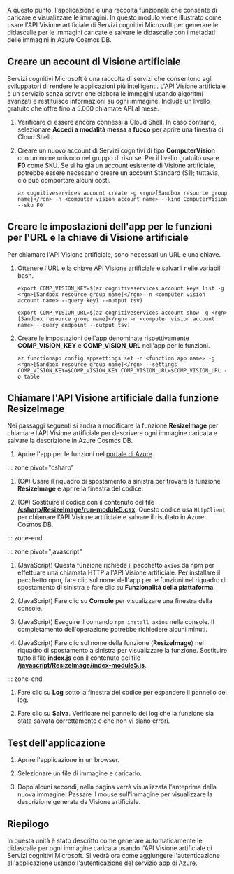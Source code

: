 A questo punto, l'applicazione è una raccolta funzionale che consente di caricare e visualizzare le immagini. In questo modulo viene illustrato come usare l'API Visione artificiale di Servizi cognitivi Microsoft per generare le didascalie per le immagini caricate e salvare le didascalie con i metadati delle immagini in Azure Cosmos DB.

## <a name="create-a-computer-vision-account"></a>Creare un account di Visione artificiale

Servizi cognitivi Microsoft è una raccolta di servizi che consentono agli sviluppatori di rendere le applicazioni più intelligenti. L'API Visione artificiale è un servizio senza server che elabora le immagini usando algoritmi avanzati e restituisce informazioni su ogni immagine. Include un livello gratuito che offre fino a 5.000 chiamate API al mese.

1. Verificare di essere ancora connessi a Cloud Shell. In caso contrario, selezionare **Accedi a modalità messa a fuoco** per aprire una finestra di Cloud Shell. 

1. Creare un nuovo account di Servizi cognitivi di tipo **ComputerVision** con un nome univoco nel gruppo di risorse. Per il livello gratuito usare **F0** come SKU. Se si ha già un account esistente di Visione artificiale, potrebbe essere necessario creare un account Standard (S1); tuttavia, ciò può comportare alcuni costi.

    ```azurecli
    az cognitiveservices account create -g <rgn>[Sandbox resource group name]</rgn> -n <computer vision account name> --kind ComputerVision --sku F0
    ```


## <a name="create-function-app-settings-for-computer-vision-url-and-key"></a>Creare le impostazioni dell'app per le funzioni per l'URL e la chiave di Visione artificiale

Per chiamare l'API Visione artificiale, sono necessari un URL e una chiave.

1. Ottenere l'URL e la chiave API Visione artificiale e salvarli nelle variabili bash.

    ```azurecli
    export COMP_VISION_KEY=$(az cognitiveservices account keys list -g <rgn>[Sandbox resource group name]</rgn> -n <computer vision account name> --query key1 --output tsv)
    ```
    ```azurecli
    export COMP_VISION_URL=$(az cognitiveservices account show -g <rgn>[Sandbox resource group name]</rgn> -n <computer vision account name> --query endpoint --output tsv)
    ```

1. Creare le impostazioni dell'app denominate rispettivamente **COMP_VISION_KEY** e **COMP_VISION_URL** nell'app per le funzioni.

    ```azurecli
    az functionapp config appsettings set -n <function app name> -g <rgn>[Sandbox resource group name]</rgn> --settings COMP_VISION_KEY=$COMP_VISION_KEY COMP_VISION_URL=$COMP_VISION_URL -o table
    ```

## <a name="call-the-computer-vision-api-from-the-resizeimage-function"></a>Chiamare l'API Visione artificiale dalla funzione ResizeImage

Nei passaggi seguenti si andrà a modificare la funzione **ResizeImage** per chiamare l'API Visione artificiale per descrivere ogni immagine caricata e salvare la descrizione in Azure Cosmos DB.

1. Aprire l'app per le funzioni nel [portale di Azure](https://portal.azure.com/?azure-portal=true).

::: zone pivot="csharp"

1. (C#) Usare il riquadro di spostamento a sinistra per trovare la funzione **ResizeImage** e aprire la finestra del codice.

1. (C#) Sostituire il codice con il contenuto del file [**/csharp/ResizeImage/run-module5.csx**](https://raw.githubusercontent.com/Azure-Samples/functions-first-serverless-web-application/master/csharp/ResizeImage/run-module5.csx). Questo codice usa `HttpClient` per chiamare l'API Visione artificiale e salvare il risultato in Azure Cosmos DB.

::: zone-end

::: zone pivot="javascript"

1. (JavaScript) Questa funzione richiede il pacchetto `axios` da npm per effettuare una chiamata HTTP all'API Visione artificiale. Per installare il pacchetto npm, fare clic sul nome dell'app per le funzioni nel riquadro di spostamento di sinistra e fare clic su **Funzionalità della piattaforma**.

1. (JavaScript) Fare clic su **Console** per visualizzare una finestra della console.

1. (JavaScript) Eseguire il comando `npm install axios` nella console. Il completamento dell'operazione potrebbe richiedere alcuni minuti.

1. (JavaScript) Fare clic sul nome della funzione (**ResizeImage**) nel riquadro di spostamento a sinistra per visualizzare la funzione. Sostituire tutto il file **index.js** con il contenuto del file [**/javascript/ResizeImage/index-module5.js**](https://raw.githubusercontent.com/Azure-Samples/functions-first-serverless-web-application/master/javascript/ResizeImage/index-module5.js).

::: zone-end

1. Fare clic su **Log** sotto la finestra del codice per espandere il pannello dei log.

1. Fare clic su **Salva**. Verificare nel pannello dei log che la funzione sia stata salvata correttamente e che non vi siano errori.

## <a name="test-the-application"></a>Test dell'applicazione

1. Aprire l'applicazione in un browser.

1. Selezionare un file di immagine e caricarlo.

1. Dopo alcuni secondi, nella pagina verrà visualizzata l'anteprima della nuova immagine. Passare il mouse sull'immagine per visualizzare la descrizione generata da Visione artificiale.

## <a name="summary"></a>Riepilogo

In questa unità è stato descritto come generare automaticamente le didascalie per ogni immagine caricata usando l'API Visione artificiale di Servizi cognitivi Microsoft. Si vedrà ora come aggiungere l'autenticazione all'applicazione usando l'autenticazione del servizio app di Azure.